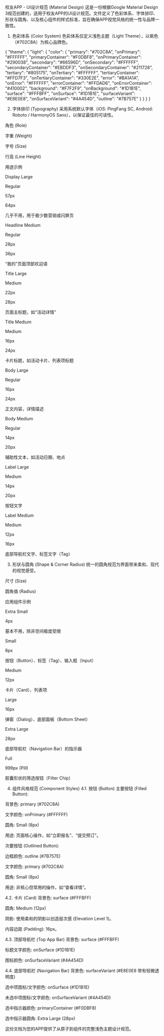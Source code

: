 校友APP - UI设计规范 (Material Design)
这是一份根据Google Material Design 3规范创建的，适用于校友APP的UI设计规范。文件定义了色彩体系、字体排印、形状与圆角、以及核心组件的样式标准，旨在确保APP视觉风格的统一性与品牌一致性。

1. 色彩体系 (Color System)
色彩体系仅定义浅色主题（Light Theme），以紫色（#702C8A）为核心品牌色。

{
  "theme": {
    "light": {
      "color": {
        "primary": "#702C8A",
        "onPrimary": "#FFFFFF",
        "primaryContainer": "#F0DBF8",
        "onPrimaryContainer": "#290038",
        "secondary": "#66596D",
        "onSecondary": "#FFFFFF",
        "secondaryContainer": "#EBDDF3",
        "onSecondaryContainer": "#211728",
        "tertiary": "#805175",
        "onTertiary": "#FFFFFF",
        "tertiaryContainer": "#FFD7F3",
        "onTertiaryContainer": "#330E2E",
        "error": "#BA1A1A",
        "onError": "#FFFFFF",
        "errorContainer": "#FFDAD6",
        "onErrorContainer": "#410002",
        "background": "#F7F2F9",
        "onBackground": "#1D1B1E",
        "surface": "#FFFBFF",
        "onSurface": "#1D1B1E",
        "surfaceVariant": "#E8E0E8",
        "onSurfaceVariant": "#4A454D",
        "outline": "#7B757E"
      }
    }
  }
}

2. 字体排印 (Typography)
采用系统默认字体（iOS: PingFang SC, Android: Roboto / HarmonyOS Sans），以保证最佳的可读性。

角色 (Role)

字重 (Weight)

字号 (Size)

行高 (Line Height)

用途示例

Display Large

Regular

57px

64px

几乎不用，用于极少数营销或闪屏页

Headline Medium

Regular

28px

36px

“我的”页面顶部欢迎语

Title Large

Medium

22px

28px

页面主标题，如“活动详情”

Title Medium

Medium

16px

24px

卡片标题，如活动卡片、列表项标题

Body Large

Regular

16px

24px

正文内容，详情描述

Body Medium

Regular

14px

20px

辅助性文本，如活动日期、地点

Label Large

Medium

14px

20px

按钮文字

Label Medium

Medium

12px

16px

底部导航栏文字、标签文字（Tag）

3. 形状与圆角 (Shape & Corner Radius)
统一的圆角规范为界面带来柔和、现代的视觉感受。

尺寸 (Size)

圆角值 (Radius)

应用组件示例

Extra Small

4px

基本不用，除非空间极度受限

Small

8px

按钮（Button）、标签（Tag）、输入框（Input）

Medium

12px

卡片（Card）、列表项

Large

16px

弹窗（Dialog）、底部面板（Bottom Sheet）

Extra Large

28px

底部导航栏（Navigation Bar）的指示器

Full

999px (Pill)

胶囊形状的筛选按钮（Filter Chip）

4. 组件风格规范 (Component Styles)
4.1. 按钮 (Button)
主要按钮 (Filled Button):

背景色: primary (#702C8A)

文字颜色: onPrimary (#FFFFFF)

圆角: Small (8px)

用途: 页面核心操作，如“立即报名”、“提交预订”。

次要按钮 (Outlined Button):

边框颜色: outline (#7B757E)

文字颜色: primary (#702C8A)

圆角: Small (8px)

用途: 非核心但常用的操作，如“查看详情”。

4.2. 卡片 (Card)
背景色: surface (#FFFBFF)

圆角: Medium (12px)

阴影: 使用柔和的阴影以创造层次感 (Elevation Level 1)。

内容边距 (Padding): 16px。

4.3. 顶部导航栏 (Top App Bar)
背景色: surface (#FFFBFF)

标题文字颜色: onSurface (#1D1B1E)

图标颜色: onSurfaceVariant (#4A454D)

4.4. 底部导航栏 (Navigation Bar)
背景色: surfaceVariant (#E8E0E8 带有轻微透明度)

选中项图标/文字颜色: onSurface (#1D1B1E)

未选中项图标/文字颜色: onSurfaceVariant (#4A454D)

选中指示器颜色: primaryContainer (#F0DBF8)

选中指示器圆角: Extra Large (28px)

这份文档为您的APP提供了从原子到组件的完整浅色主题设计规范。